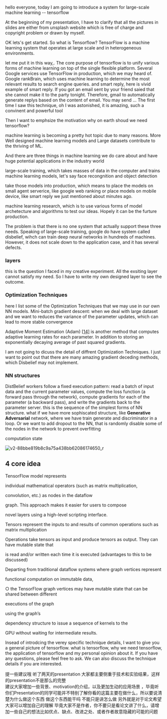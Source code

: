 hello everyone, today I am going to introduce a system for large-scale machine learning -- tensorflow

At the beginning of my presentation, I have to clarify that all the pictures in slides are either from unsplash website which is free of charge and copyright problem or drawn by myself.

OK lets's get started. So what is Tensorflow? TensorFlow is a machine learning system that operates at large scale and in heterogeneous environments.

let me put it in this way,. The core purpose of tensorflow is to unify various forms of machine learning  on top of the single flexible platform. Several Google services use TensorFlow in production, which we may heard of. Google rankBrain, which uses machine learning to determine the most relevant results to search engine queries. and smart reply, here is vivid example of smart reply. If you got an email sent by your friend saied that she cannot make it to the party tonight. Therefore, gmail to automatically generate replys based on the content of email. You may send ... The first time I saw this technique, oh I was astonished,  it is amazing, such a convinent and powerful tool

Then I want to emphsize the motivation why on earth shoud we need tensorflow?

machine learning is becoming a pretty hot topic due to many reasons. More Well designed machine learning models and Large datasets contribute to the thriving of ML.

And there are three things in machine learning we do care about and have huge potential applications in the industry world

large-scale training, which takes masses of data in the computer and trains machine learning models, let's say face recongnition and object detection

take those models into production, which means to place the models on small agent serverice, like google web ranking or place models on mobile device, like smart reply we just mentioned about minutes ago.

machine learning research, which is to use various forms of model archetecture and algorithms to test our ideas. Hopely it can be the furture production.

The problem is that there is no one system that actually support these three needs. Speaking of large-scale training, google do have system called disbelief, wihch can train deep neural networks in hundreds of machines. However, it does not scale down to the application case, and it has several defects.

### layers

this is the question I faced in my creative experiment. All the exsiting layer cannot satisfy my need. So I have to write my own designed layer to see the outcome.

### Optimization Techniques

here I list some of the Optimization Techniques that we may use in our own NN models. Mini-batch gradient descent: when we deal with large dataset and we want to reduces the variance of the parameter updates, which can lead to more stable convergence

Adaptive Moment Estimation (Adam) [[14\]](https://ruder.io/optimizing-gradient-descent/index.html#fn14) is another method that computes adaptive learning rates for each parameter. In addition to storing an exponentially decaying average of past squared gradients. 

I am not going to dicuss the detail of diffrent Optimization Techniques. I just want to point out that there are many amazing gradient deceding methods, which Disbelief may not implement. 

### NN structures 

DistBelief workers follow a fixed execution pattern: read a batch of input data and the current parameter values, compute the loss function (a forward pass through the network), compute gradients for each of the parameter (a backward pass), and write the gradients back to the parameter server. this is the sequence of the simplest forms of NN structure. what if we have more sophiscated structure, like **Generative Adversarial** network, where we have train generate and discriminator in a loop. Or we want to add dropout to the NN, that is randomly disable some of the nodes in the network to prevent overfitting 



computation state 



![v2-88bbe819b8c9a75a438bb62086174650_r](/Users/zhengruiqi/Documents/junior/2020spring/操作系统/project/v2-88bbe819b8c9a75a438bb62086174650_r.jpg)









## 4 core idea

TensorFlow model represents

individual mathematical operators (such as matrix multiplication,

convolution, etc.) as nodes in the dataflow

graph. This approach makes it easier for users to compose

novel layers using a high-level scripting interface.

Tensors represent the inputs to and results of common operations such as matrix multiplication

Operations take tensors as input and produce tensors as output. They can have mutable state that

is read and/or written each time it is executed (advantages to this to be discussed)

Departing from traditional dataflow systems where graph vertices represent

functional computation on immutable data,

○ the TensorFlow graph vertices may have mutable state that can be shared between different

executions of the graph

using the graph’s

dependency structure to issue a sequence of kernels to the

GPU without waiting for intermediate results.











Insead of introdcing the verey specific technique details, I want to give you a general picture of tensorflow. what is tensorflow, why we need tensorflow, the application of tensorflow and my personal opinion about it. If you have any questions, please feel free to ask. We can also discuss the  technique details if you are interested. 

提一些建议哦 听了两天的presentation  大家都主要侧重于技术和实验结果，这样的presentation不是那么的完整  
建议大家增加一些背景、motivation的介绍，以及更加生动的应用场景 ，毕竟听你们Presentation的同学可能并不特别了解你看的这篇主要在做什么，所以要说清楚为什么做这个东西 做这个东西能干吗  不能只是讲怎么做
另外就是对于论文希望大家可以增加自己的理解 毕竟大家不是作者，你不要只是看论文讲了什么，请增加一些自己的想法比如优点、缺点、改进之处、或者作者故意隐藏的可能的问题